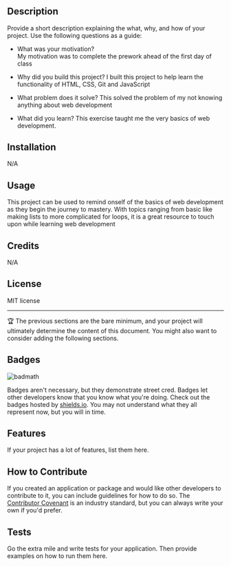 # <Prework Study Guide>

## Description

Provide a short description explaining the what, why, and how of your project. Use the following questions as a guide:

- What was your motivation?  
    My motivation was to complete the prework ahead of the first day of class

- Why did you build this project? 
    I built this project to help learn the functionality of HTML, CSS, Git and JavaScript

- What problem does it solve? 
    This solved the problem of my not knowing anything about web development

- What did you learn? 
    This exercise taught me the very basics of web development.


## Installation

N/A

## Usage

This project can be used to remind onself of the basics of web development as they begin the journey to mastery.  With topics ranging from basic like making lists to more complicated for loops, it is a great resource to touch upon while learning web development

## Credits

N/A

## License

MIT license

---

🏆 The previous sections are the bare minimum, and your project will ultimately determine the content of this document. You might also want to consider adding the following sections.

## Badges

![badmath](https://img.shields.io/github/languages/top/nielsenjared/badmath)

Badges aren't necessary, but they demonstrate street cred. Badges let other developers know that you know what you're doing. Check out the badges hosted by [shields.io](https://shields.io/). You may not understand what they all represent now, but you will in time.

## Features

If your project has a lot of features, list them here.

## How to Contribute

If you created an application or package and would like other developers to contribute to it, you can include guidelines for how to do so. The [Contributor Covenant](https://www.contributor-covenant.org/) is an industry standard, but you can always write your own if you'd prefer.

## Tests

Go the extra mile and write tests for your application. Then provide examples on how to run them here.